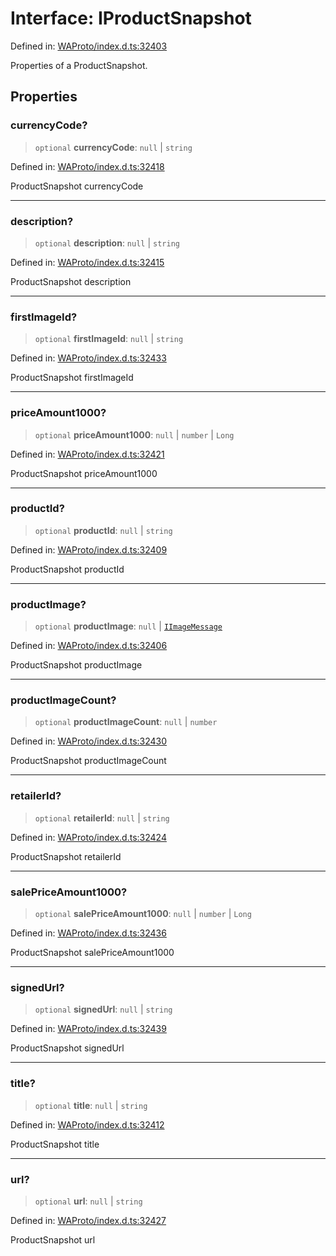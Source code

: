 # Interface: IProductSnapshot

Defined in: [WAProto/index.d.ts:32403](https://github.com/Fokusdotid/bail/blob/546bbbb35e652e95f45982a71bee62b2c682e4eb/WAProto/index.d.ts#L32403)

Properties of a ProductSnapshot.

## Properties

### currencyCode?

> `optional` **currencyCode**: `null` \| `string`

Defined in: [WAProto/index.d.ts:32418](https://github.com/Fokusdotid/bail/blob/546bbbb35e652e95f45982a71bee62b2c682e4eb/WAProto/index.d.ts#L32418)

ProductSnapshot currencyCode

***

### description?

> `optional` **description**: `null` \| `string`

Defined in: [WAProto/index.d.ts:32415](https://github.com/Fokusdotid/bail/blob/546bbbb35e652e95f45982a71bee62b2c682e4eb/WAProto/index.d.ts#L32415)

ProductSnapshot description

***

### firstImageId?

> `optional` **firstImageId**: `null` \| `string`

Defined in: [WAProto/index.d.ts:32433](https://github.com/Fokusdotid/bail/blob/546bbbb35e652e95f45982a71bee62b2c682e4eb/WAProto/index.d.ts#L32433)

ProductSnapshot firstImageId

***

### priceAmount1000?

> `optional` **priceAmount1000**: `null` \| `number` \| `Long`

Defined in: [WAProto/index.d.ts:32421](https://github.com/Fokusdotid/bail/blob/546bbbb35e652e95f45982a71bee62b2c682e4eb/WAProto/index.d.ts#L32421)

ProductSnapshot priceAmount1000

***

### productId?

> `optional` **productId**: `null` \| `string`

Defined in: [WAProto/index.d.ts:32409](https://github.com/Fokusdotid/bail/blob/546bbbb35e652e95f45982a71bee62b2c682e4eb/WAProto/index.d.ts#L32409)

ProductSnapshot productId

***

### productImage?

> `optional` **productImage**: `null` \| [`IImageMessage`](../../../interfaces/IImageMessage.md)

Defined in: [WAProto/index.d.ts:32406](https://github.com/Fokusdotid/bail/blob/546bbbb35e652e95f45982a71bee62b2c682e4eb/WAProto/index.d.ts#L32406)

ProductSnapshot productImage

***

### productImageCount?

> `optional` **productImageCount**: `null` \| `number`

Defined in: [WAProto/index.d.ts:32430](https://github.com/Fokusdotid/bail/blob/546bbbb35e652e95f45982a71bee62b2c682e4eb/WAProto/index.d.ts#L32430)

ProductSnapshot productImageCount

***

### retailerId?

> `optional` **retailerId**: `null` \| `string`

Defined in: [WAProto/index.d.ts:32424](https://github.com/Fokusdotid/bail/blob/546bbbb35e652e95f45982a71bee62b2c682e4eb/WAProto/index.d.ts#L32424)

ProductSnapshot retailerId

***

### salePriceAmount1000?

> `optional` **salePriceAmount1000**: `null` \| `number` \| `Long`

Defined in: [WAProto/index.d.ts:32436](https://github.com/Fokusdotid/bail/blob/546bbbb35e652e95f45982a71bee62b2c682e4eb/WAProto/index.d.ts#L32436)

ProductSnapshot salePriceAmount1000

***

### signedUrl?

> `optional` **signedUrl**: `null` \| `string`

Defined in: [WAProto/index.d.ts:32439](https://github.com/Fokusdotid/bail/blob/546bbbb35e652e95f45982a71bee62b2c682e4eb/WAProto/index.d.ts#L32439)

ProductSnapshot signedUrl

***

### title?

> `optional` **title**: `null` \| `string`

Defined in: [WAProto/index.d.ts:32412](https://github.com/Fokusdotid/bail/blob/546bbbb35e652e95f45982a71bee62b2c682e4eb/WAProto/index.d.ts#L32412)

ProductSnapshot title

***

### url?

> `optional` **url**: `null` \| `string`

Defined in: [WAProto/index.d.ts:32427](https://github.com/Fokusdotid/bail/blob/546bbbb35e652e95f45982a71bee62b2c682e4eb/WAProto/index.d.ts#L32427)

ProductSnapshot url
